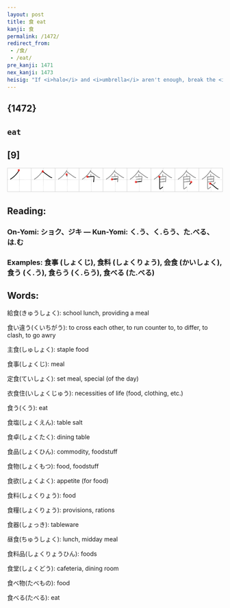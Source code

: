 ```yaml
---
layout: post
title: 食 eat
kanji: 食
permalink: /1472/
redirect_from:
 - /食/
 - /eat/
pre_kanji: 1471
nex_kanji: 1473
heisig: "If <i>halo</i> and <i>umbrella</i> aren't enough, break the <i>halo</i> down into <i>drop</i> and <i>silver</i> - or &quot;silverware,&quot; an additional primitive."
---
```


## {1472}

## `eat`

## [9]

<div class="stroke"><img src="../images/E9A39F.png" /></div>

## Reading:

### On-Yomi: ショク、ジキ &mdash; Kun-Yomi: く.う、く.らう、た.べる、は.む

### Examples: 食事 (しょくじ), 食料 (しょくりょう), 会食 (かいしょく), 食う (く.う), 食らう (く.らう), 食べる (た.べる)

## Words:

給食(きゅうしょく): school lunch, providing a meal

食い違う(くいちがう): to cross each other, to run counter to, to differ, to clash, to go awry

主食(しゅしょく): staple food

食事(しょくじ): meal

定食(ていしょく): set meal, special (of the day)

衣食住(いしょくじゅう): necessities of life (food, clothing, etc.)

食う(くう): eat

食塩(しょくえん): table salt

食卓(しょくたく): dining table

食品(しょくひん): commodity, foodstuff

食物(しょくもつ): food, foodstuff

食欲(しょくよく): appetite (for food)

食料(しょくりょう): food

食糧(しょくりょう): provisions, rations

食器(しょっき): tableware

昼食(ちゅうしょく): lunch, midday meal

食料品(しょくりょうひん): foods

食堂(しょくどう): cafeteria, dining room

食べ物(たべもの): food

食べる(たべる): eat
